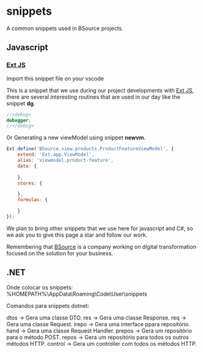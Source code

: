 # snippets
A common snippets used in BSource projects.

##  Javascript
### [Ext JS](https://github.com/BSourceSistemas/snippets/blob/main/javascript/ext.code-snippets)

Import this snippet file on your vscode

This is a snippet that we use during our project developments with [Ext JS](https://www.sencha.com/products/extjs/), there are several interesting routines that are used in our day like the snippet **dg**.

``` javascript
//<debug>
debugger;
//</debug>
```

Or Generating a new viewModel using snippet **newvm**.

``` javascript
Ext.define('BSource.view.products.ProductFeatureViewModel', {
    extend: 'Ext.app.ViewModel',
    alias: 'viewmodel.product-feature',
    data: {
        
    },
    stores: {

    },
    formulas: {

    }
});

```

We plan to bring other snippets that we use here for javascript and C#, so we ask you to give this page a star and follow our work.

Remembering that [BSource](https://www.bsource.com.br/) is a company working on digital transformation focused on the solution for your business.

##  .NET

Onde colocar os snippets: %HOMEPATH%\AppData\Roaming\Code\User\snippets

Comandos para snippets dotnet:

dtos	-> Gera uma classe DTO.
res	-> Gera uma classe Response.
req	-> Gera uma classe Request.
irepo	-> Gera uma interface ppara repositório.
hand	-> Gera uma classe Request Handler.
prepos	-> Gera um repositório para o método POST.
repos	-> Gera um repositório para todos os outros métodos HTTP.
control -> Gera um controller com todos os métodos HTTP.
